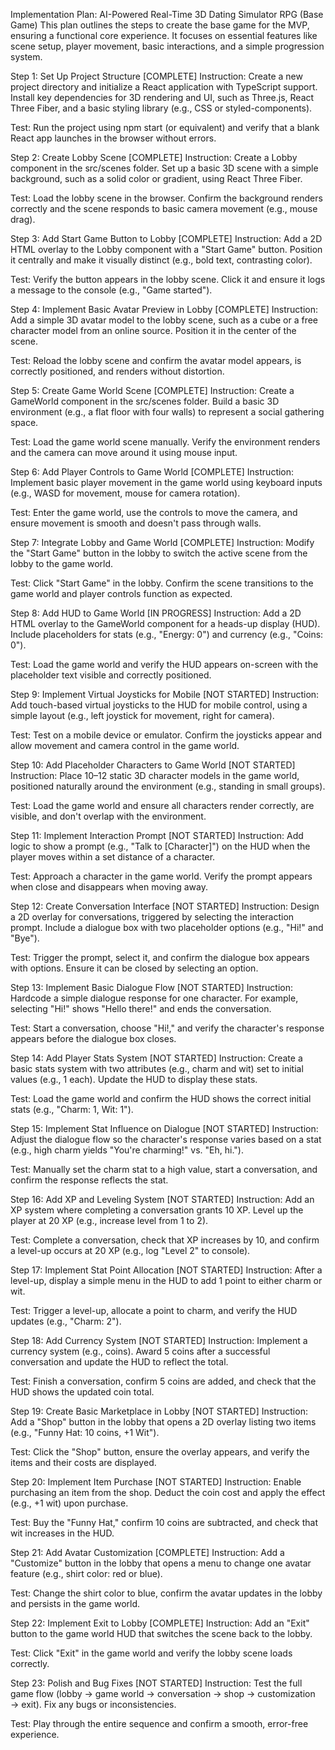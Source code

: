 Implementation Plan: AI-Powered Real-Time 3D Dating Simulator RPG (Base Game)
This plan outlines the steps to create the base game for the MVP, ensuring a functional core experience. It focuses on essential features like scene setup, player movement, basic interactions, and a simple progression system.

Step 1: Set Up Project Structure [COMPLETE]
Instruction: Create a new project directory and initialize a React application with TypeScript support. Install key dependencies for 3D rendering and UI, such as Three.js, React Three Fiber, and a basic styling library (e.g., CSS or styled-components).

Test: Run the project using npm start (or equivalent) and verify that a blank React app launches in the browser without errors.

Step 2: Create Lobby Scene [COMPLETE]
Instruction: Create a Lobby component in the src/scenes folder. Set up a basic 3D scene with a simple background, such as a solid color or gradient, using React Three Fiber.

Test: Load the lobby scene in the browser. Confirm the background renders correctly and the scene responds to basic camera movement (e.g., mouse drag).

Step 3: Add Start Game Button to Lobby [COMPLETE]
Instruction: Add a 2D HTML overlay to the Lobby component with a "Start Game" button. Position it centrally and make it visually distinct (e.g., bold text, contrasting color).

Test: Verify the button appears in the lobby scene. Click it and ensure it logs a message to the console (e.g., "Game started").

Step 4: Implement Basic Avatar Preview in Lobby [COMPLETE]
Instruction: Add a simple 3D avatar model to the lobby scene, such as a cube or a free character model from an online source. Position it in the center of the scene.

Test: Reload the lobby scene and confirm the avatar model appears, is correctly positioned, and renders without distortion.

Step 5: Create Game World Scene [COMPLETE]
Instruction: Create a GameWorld component in the src/scenes folder. Build a basic 3D environment (e.g., a flat floor with four walls) to represent a social gathering space.

Test: Load the game world scene manually. Verify the environment renders and the camera can move around it using mouse input.

Step 6: Add Player Controls to Game World [COMPLETE]
Instruction: Implement basic player movement in the game world using keyboard inputs (e.g., WASD for movement, mouse for camera rotation).

Test: Enter the game world, use the controls to move the camera, and ensure movement is smooth and doesn't pass through walls.

Step 7: Integrate Lobby and Game World [COMPLETE]
Instruction: Modify the "Start Game" button in the lobby to switch the active scene from the lobby to the game world.

Test: Click "Start Game" in the lobby. Confirm the scene transitions to the game world and player controls function as expected.

Step 8: Add HUD to Game World [IN PROGRESS]
Instruction: Add a 2D HTML overlay to the GameWorld component for a heads-up display (HUD). Include placeholders for stats (e.g., "Energy: 0") and currency (e.g., "Coins: 0").

Test: Load the game world and verify the HUD appears on-screen with the placeholder text visible and correctly positioned.

Step 9: Implement Virtual Joysticks for Mobile [NOT STARTED]
Instruction: Add touch-based virtual joysticks to the HUD for mobile control, using a simple layout (e.g., left joystick for movement, right for camera).

Test: Test on a mobile device or emulator. Confirm the joysticks appear and allow movement and camera control in the game world.

Step 10: Add Placeholder Characters to Game World [NOT STARTED]
Instruction: Place 10–12 static 3D character models in the game world, positioned naturally around the environment (e.g., standing in small groups).

Test: Load the game world and ensure all characters render correctly, are visible, and don't overlap with the environment.

Step 11: Implement Interaction Prompt [NOT STARTED]
Instruction: Add logic to show a prompt (e.g., "Talk to [Character]") on the HUD when the player moves within a set distance of a character.

Test: Approach a character in the game world. Verify the prompt appears when close and disappears when moving away.

Step 12: Create Conversation Interface [NOT STARTED]
Instruction: Design a 2D overlay for conversations, triggered by selecting the interaction prompt. Include a dialogue box with two placeholder options (e.g., "Hi!" and "Bye").

Test: Trigger the prompt, select it, and confirm the dialogue box appears with options. Ensure it can be closed by selecting an option.

Step 13: Implement Basic Dialogue Flow [NOT STARTED]
Instruction: Hardcode a simple dialogue response for one character. For example, selecting "Hi!" shows "Hello there!" and ends the conversation.

Test: Start a conversation, choose "Hi!," and verify the character's response appears before the dialogue box closes.

Step 14: Add Player Stats System [NOT STARTED]
Instruction: Create a basic stats system with two attributes (e.g., charm and wit) set to initial values (e.g., 1 each). Update the HUD to display these stats.

Test: Load the game world and confirm the HUD shows the correct initial stats (e.g., "Charm: 1, Wit: 1").

Step 15: Implement Stat Influence on Dialogue [NOT STARTED]
Instruction: Adjust the dialogue flow so the character's response varies based on a stat (e.g., high charm yields "You're charming!" vs. "Eh, hi.").

Test: Manually set the charm stat to a high value, start a conversation, and confirm the response reflects the stat.

Step 16: Add XP and Leveling System [NOT STARTED]
Instruction: Add an XP system where completing a conversation grants 10 XP. Level up the player at 20 XP (e.g., increase level from 1 to 2).

Test: Complete a conversation, check that XP increases by 10, and confirm a level-up occurs at 20 XP (e.g., log "Level 2" to console).

Step 17: Implement Stat Point Allocation [NOT STARTED]
Instruction: After a level-up, display a simple menu in the HUD to add 1 point to either charm or wit.

Test: Trigger a level-up, allocate a point to charm, and verify the HUD updates (e.g., "Charm: 2").

Step 18: Add Currency System [NOT STARTED]
Instruction: Implement a currency system (e.g., coins). Award 5 coins after a successful conversation and update the HUD to reflect the total.

Test: Finish a conversation, confirm 5 coins are added, and check that the HUD shows the updated coin total.

Step 19: Create Basic Marketplace in Lobby [NOT STARTED]
Instruction: Add a "Shop" button in the lobby that opens a 2D overlay listing two items (e.g., "Funny Hat: 10 coins, +1 Wit").

Test: Click the "Shop" button, ensure the overlay appears, and verify the items and their costs are displayed.

Step 20: Implement Item Purchase [NOT STARTED]
Instruction: Enable purchasing an item from the shop. Deduct the coin cost and apply the effect (e.g., +1 wit) upon purchase.

Test: Buy the "Funny Hat," confirm 10 coins are subtracted, and check that wit increases in the HUD.

Step 21: Add Avatar Customization [COMPLETE]
Instruction: Add a "Customize" button in the lobby that opens a menu to change one avatar feature (e.g., shirt color: red or blue).

Test: Change the shirt color to blue, confirm the avatar updates in the lobby and persists in the game world.

Step 22: Implement Exit to Lobby [COMPLETE]
Instruction: Add an "Exit" button to the game world HUD that switches the scene back to the lobby.

Test: Click "Exit" in the game world and verify the lobby scene loads correctly.

Step 23: Polish and Bug Fixes [NOT STARTED]
Instruction: Test the full game flow (lobby → game world → conversation → shop → customization → exit). Fix any bugs or inconsistencies.

Test: Play through the entire sequence and confirm a smooth, error-free experience.

